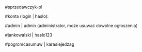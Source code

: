 #sprzedawczyk-pl

#konta (login | hasło):

#admin | admin (administrator, może usuwać dowolne ogłoszenia)

#jankowalski | haslo123

#pogromcasumuw | karasiejedzag
